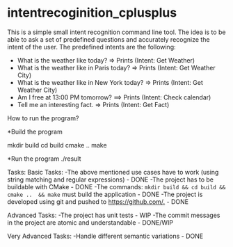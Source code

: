 # intentrecoginition_cplusplus

This is a simple small intent recognition command line tool.
The idea is to be able to ask a set of predefined questions and accurately recognize the intent of the user. The predefined intents are the following:

* What is the weather like today? => Prints (Intent: Get Weather)
* What is the weather like in Paris today? => Prints (Intent: Get Weather City)
* What is the weather like in New York today? => Prints (Intent: Get Weather City)
* Am I free at 13:00 PM tomorrow? ==> Prints (Intent: Check calendar)
* Tell me an interesting fact. => Prints (Intent: Get Fact)

How to run the program?

*Build the program

mkdir build
cd build
cmake ..
make

*Run the program
./result

Tasks:
Basic Tasks:
-The above mentioned use cases have to work (using string matching and regular expressions) - DONE
-The project has to be buildable with CMake - DONE
-The commands: `mkdir build && cd build && cmake ..  && make` must build the application - DONE
-The project is developed using git and pushed to <https://github.com/.> - DONE

Advanced Tasks:
-The project has unit tests - WIP
-The commit messages in the project are atomic and understandable - DONE/WIP

Very Advanced Tasks:
-Handle different semantic variations - DONE